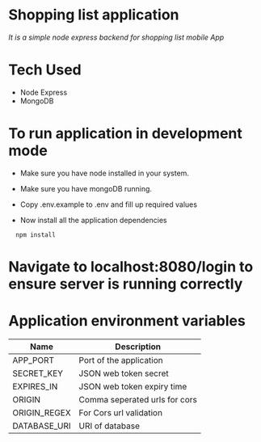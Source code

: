 # Shopping list application

_It is a simple node express backend for shopping list mobile App_

# Tech Used

- Node Express
- MongoDB

# To run application in development mode

- Make sure you have node installed in your system.
- Make sure you have mongoDB running.
- Copy .env.example to .env and fill up required values

- Now install all the application dependencies

```
  npm install
```

# Navigate to localhost:8080/login to ensure server is running correctly

# Application environment variables

| Name           | Description                                |
| -------------- | ------------------------------------------ |
| APP_PORT       | Port of the application                    |
| SECRET_KEY     | JSON web token secret                      |
| EXPIRES_IN     | JSON web token expiry time                 |
| ORIGIN         | Comma seperated urls for cors              |
| ORIGIN_REGEX   | For Cors url validation                    |
| DATABASE_URI   | URI of database                            |


